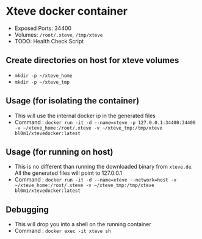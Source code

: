 # Xteve docker container

* Exposed Ports: 34400
* Volumes: `/root/.xteve`, `/tmp/xteve`
* TODO: Health Check Script

## Create directories on host for xteve volumes
* `mkdir -p ~/xteve_home`
* `mkdir -p ~/xteve_tmp`

## Usage (for isolating the container)
* This will use the internal docker ip in the generated files
* Command : `docker run -it -d --name=xteve -p 127.0.0.1:34400:34400 -v ~/xteve_home:/root/.xteve -v ~/xteve_tmp:/tmp/xteve bl0m1/xtevedocker:latest`

## Usage (for running on host)
* This is no different than running the downloaded binary from `xteve.de`. All the generated files will point to 127.0.0.1
* Command : `docker run -it -d --name=xteve --network=host -v ~/xteve_home:/root/.xteve -v ~/xteve_tmp:/tmp/xteve bl0m1/xtevedocker:latest`

## Debugging
* This will drop you into a shell on the running container
* Command : `docker exec -it xteve sh`

